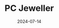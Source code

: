 ---  
layout: startup_page  
title: "PC Jeweller"  
id: "pcjeweller.com"  
permalink: "/pcjewellerpcjeweller.com07142024/"  
website: "https://www.pcjeweller.com/"  
funding_round: "Debt"  
funding_amount: "₹2,705Cr"  
investors: "Promoters, other investors"  
about: "PC Jeweller Ltd is a jewelry retailer and manufacturer with a wide network of showrooms across India. The company is raising funds primarily to settle bank loans and for working capital requirements, indicating a focus on restructuring and operational improvements. They are also revamping their business operations, including new jewelry collections and franchisee business."  
markets: "Jewelry, Manufacturing"  
hq: "New Delhi, Delhi, India"  
founded_year: "2005"  
linkedin: "https://www.linkedin.com/company/pcjeweller"  
twitter: "https://twitter.com/PCJeweller"  
instagram: ""  
facebook: "https://www.facebook.com/PCJINDIA"  
crunchbase: ""  
pitchbook: "https://pitchbook.com/profiles/company/109313-29"  

date_display: "14-Jul-2024"  
date: "2024-07-14"

# SEO Optimization  
meta_title: "PC Jeweller - Debt Funding (₹2,705Cr)"  
meta_description: "PC Jeweller, PC Jeweller Ltd is a jewelry retailer and manufacturer with a wide network of showrooms across India. The company is raising funds primarily to settle..."  
meta_keywords: "PC Jeweller, Jewelry, Manufacturing, Debt funding"  
canonical_url: "https://startup.projectstartups.com/pcjewellerpcjeweller.com07142024/"  
---